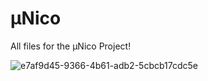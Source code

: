 # μNico
All files for the μNico Project!

![e7af9d45-9366-4b61-adb2-5cbcb17cdc5e](https://github.com/AtrivaTECH/munico/assets/70395057/b16a0331-8064-4057-a3b7-c6ea8e7c1d78)
